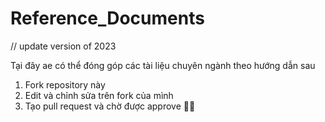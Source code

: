 # Reference_Documents
// update version of 2023

Tại đây ae có thể đóng góp các tài liệu chuyên ngành theo hướng dẫn sau

1. Fork repository này
2. Edit và chỉnh sửa trên fork của mình
3. Tạo pull request và chờ được approve 👍🏻
